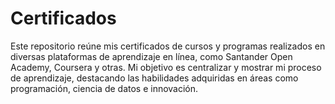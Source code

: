 # Certificados
Este repositorio reúne mis certificados de cursos y programas realizados en diversas plataformas de aprendizaje en línea, como Santander Open Academy, Coursera y otras.  Mi objetivo es centralizar y mostrar mi proceso de aprendizaje, destacando las habilidades adquiridas en áreas como programación, ciencia de datos e innovación.
